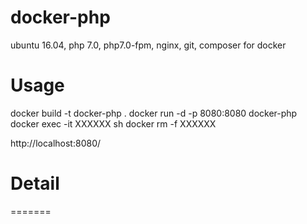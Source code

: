 docker-php
===========

ubuntu 16.04, php 7.0, php7.0-fpm, nginx, git, composer for docker

# Usage

docker build -t docker-php .
docker run -d -p 8080:8080 docker-php
docker exec -it XXXXXX sh
docker rm -f XXXXXX

http://localhost:8080/

# Detail
=======

